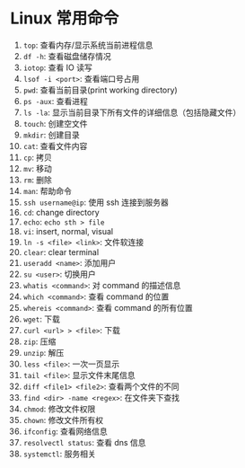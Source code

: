 # Linux 常用命令

1. `top`: 查看内存/显示系统当前进程信息
2. `df -h`: 查看磁盘储存情况
3. `iotop`: 查看 IO 读写
4. `lsof -i <port>`: 查看端口号占用
5. `pwd`: 查看当前目录(print working directory)
6. `ps -aux`: 查看进程
7. `ls -la`: 显示当前目录下所有文件的详细信息（包括隐藏文件）
8. `touch`: 创建空文件
9. `mkdir`: 创建目录
10. `cat`: 查看文件内容
11. `cp`: 拷贝
12. `mv`: 移动
13. `rm`: 删除
14. `man`: 帮助命令
15. `ssh username@ip`: 使用 ssh 连接到服务器
16. `cd`: change directory
17. `echo`: `echo sth > file`
18. `vi`: insert, normal, visual
19. `ln -s <file> <link>`: 文件软连接
20. `clear`: clear terminal
21. `useradd <name>`: 添加用户
22. `su <user>`: 切换用户
23. `whatis <command>`: 对 command 的描述信息
24. `which <command>`: 查看 command 的位置
25. `whereis <command>`: 查看 command 的所有位置
26. `wget`: 下载
27. `curl <url> > <file>`: 下载
28. `zip`: 压缩
29. `unzip`: 解压
30. `less <file>`: 一次一页显示
31. `tail <file>`: 显示文件末尾信息
32. `diff <file1> <file2>`: 查看两个文件的不同
33. `find <dir> -name <regex>`: 在文件夹下查找
34. `chmod`: 修改文件权限
35. `chown`: 修改文件所有权
36. `ifconfig`: 查看网络信息
37. `resolvectl status`: 查看 dns 信息
38. `systemctl`: 服务相关
